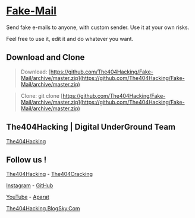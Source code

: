 [Fake-Mail](https://github.com/The404Hacking/Fake-Mail)
=========

Send fake e-mails to anyone, with custom sender. Use it at your own risks. 

Feel free to use it, edit it and do whatever you want.

## Download and Clone
> Download: [https://github.com/The404Hacking/Fake-Mail/archive/master.zip](https://github.com/The404Hacking/Fake-Mail/archive/master.zip)

> Clone: git clone [https://github.com/The404Hacking/Fake-Mail/archive/master.zip](https://github.com/The404Hacking/Fake-Mail/archive/master.zip)

## The404Hacking | Digital UnderGround Team
[The404Hacking](https://T.me/The404Hacking)

## Follow us !
[The404Hacking](https://T.me/The404Hacking) - [The404Cracking](https://T.me/The404Cracking)

[Instagram](https://instagram.com/The404Hacking) - [GitHub](https://github.com/The404Hacking)

[YouTube](http://yon.ir/youtube404) - [Aparat](http://www.aparat.com/The404Hacking)

[The404Hacking.BlogSky.Com](http://the404hacking.blogsky.com)
